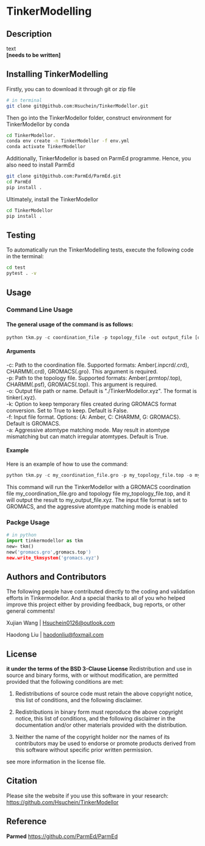 # TinkerModelling

## Description

text  
**[needs to be written]**

## Installing TinkerModelling

Firstly, you can to download it through git or zip file
``` sh
# in terminal
git clone git@github.com:Hsuchein/TinkerModellor.git
```
Then go into the TinkerModellor folder, construct environment for TinkerModellor by conda
``` sh
cd TinkerModellor.
conda env create -n TinkerModellor -f env.yml
conda activate TinkerModellor
```

Additionally, TinkerModellor is based on ParmEd programme. Hence, you also need to install ParmEd
``` sh
git clone git@github.com:ParmEd/ParmEd.git
cd ParmEd
pip install .
```
Ultimately, install the TinkerModellor
``` sh
cd TinkerModellor
pip install .
```

## Testing

To automatically run the TinkerModelling tests, execute the following code in the terminal:

``` sh
cd test
pytest . -v
```

## Usage

### Command Line Usage

#### The general usage of the command is as follows:
``` python
python tkm.py -c coordination_file -p topology_file -out output_file [options]
```

#### Arguments
-c: Path to the coordination file. Supported formats: Amber(.inpcrd/.crd), CHARMM(.crd), GROMACS(.gro). This argument is required.<br>
-p: Path to the topology file. Supported formats: Amber(.prmtop/.top), CHARMM(.psf), GROMACS(.top). This argument is required.<br>
-o: Output file path or name. Default is "./TinkerModellor.xyz". The format is tinker(.xyz).<br>
-k: Option to keep temporary files created during GROMACS format conversion. Set to True to keep. Default is False.<br>
-f: Input file format. Options: {A: Amber, C: CHARMM, G: GROMACS}. Default is GROMACS.<br>
-a: Aggressive atomtype matching mode. May result in atomtype mismatching but can match irregular atomtypes. Default is True.<br>

#### Example
Here is an example of how to use the command:
``` python
python tkm.py -c my_coordination_file.gro -p my_topology_file.top -o my_output_file.xyz -f G -a True
```
This command will run the TinkerModellor with a GROMACS coordination file my_coordination_file.gro and topology file my_topology_file.top, and it will output the result to my_output_file.xyz. The input file format is set to GROMACS, and the aggressive atomtype matching mode is enabled

### Packge Usage

``` python
# in python
import tinkermodellor as tkm
new= tkm()
new('gromacs.gro',gromacs.top')
new.write_tkmsystem('gromacs.xyz')
```

## Authors and Contributors

The following people have contributed directly to the coding and validation efforts in Tinkermodellor. And a special thanks to all of you who helped improve this project either by providing feedback, bug reports, or other general comments!

Xujian Wang |   <Hsuchein0126@outlook.com>

Haodong Liu |   <haodonliu@foxmail.com>

## License

**it under the terms of the BSD 3-Clause License** Redistribution and use in source and binary forms, with or without modification, are permitted provided that the
following conditions are met:

1. Redistributions of source code must retain the above copyright notice, this list of conditions, and the following
disclaimer.

2. Redistributions in binary form must reproduce the above copyright notice, this list of conditions, and the following
disclaimer in the documentation and/or other materials provided with the distribution.

3. Neither the name of the copyright holder nor the names of its contributors may be used to endorse or promote
products derived from this software without specific prior written permission.

see more information in the license file.

## Citation

Please site the website if you use this software in your research:
<https://github.com/Hsuchein/TinkerModellor>

## Reference

**Parmed**  <https://github.com/ParmEd/ParmEd>
